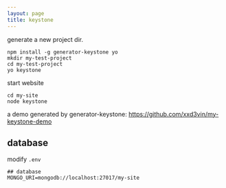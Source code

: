 ```yaml
---
layout: page
title: keystone
---
```


generate a new project dir.

```
npm install -g generator-keystone yo
mkdir my-test-project
cd my-test-project
yo keystone
```

start website

```
cd my-site
node keystone
```

a demo generated by generator-keystone: https://github.com/xxd3vin/my-keystone-demo

## database

modify `.env`

```
## database
MONGO_URI=mongodb://localhost:27017/my-site
```
